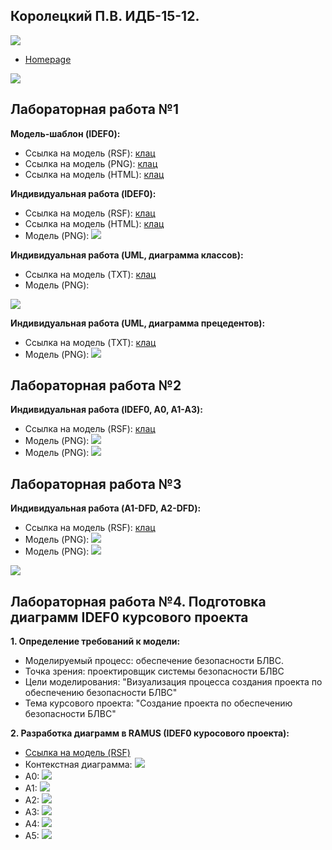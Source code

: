 ## Королецкий П.В. ИДБ-15-12.
![](https://78.media.tumblr.com/0571b840545e623ef455448f024be550/tumblr_pf24ziPkjR1rpcmy2o1_400.jpg)
* [Homepage](https://github.com/stankin/design-2018/wiki)

![](https://github.com/ndkator/ndkator.github.io/blob/master/1/MOD1.svg)
## Лабораторная работа №1

**Модель-шаблон (IDEF0):**
* Ссылка на модель (RSF): [клац](https://github.com/ndkator/ndkator.github.io/blob/master/1/Model.rsf)
* Ссылка на модель (PNG): [клац](https://github.com/ndkator/ndkator.github.io/blob/master/1/Model.png)
* Ссылка на модель (HTML): [клац](https://ndkator.github.io/1/Home1.html)

**Индивидуальная работа (IDEF0):**
* Ссылка на модель (RSF): [клац](https://github.com/ndkator/ndkator.github.io/blob/master/1/Auth.rsf)
* Ссылка на модель (HTML): [клац](https://ndkator.github.io/1/HomeAuth.html)
* Модель (PNG): ![](https://github.com/ndkator/ndkator.github.io/blob/master/1/Auth.png)

**Индивидуальная работа (UML, диаграмма классов):**
* Ссылка на модель (TXT): [клац](https://github.com/ndkator/ndkator.github.io/blob/master/1/first.txt)
* Модель (PNG): 

![](https://github.com/ndkator/ndkator.github.io/blob/master/1/first.png)

**Индивидуальная работа (UML, диаграмма прецедентов):**
* Ссылка на модель (TXT): [клац](https://github.com/ndkator/ndkator.github.io/blob/master/1/second.txt)
* Модель (PNG): ![](https://github.com/ndkator/ndkator.github.io/blob/master/1/second.png)

## Лабораторная работа №2
**Индивидуальная работа (IDEF0, A0, A1-A3):**
* Ссылка на модель (RSF): [клац](https://github.com/ndkator/ndkator.github.io/blob/master/2/my.rsf)
* Модель (PNG): ![](https://github.com/ndkator/ndkator.github.io/blob/master/2/A0.png)
* Модель (PNG): ![](https://github.com/ndkator/ndkator.github.io/blob/master/2/A1-A3.png)

## Лабораторная работа №3
**Индивидуальная работа (A1-DFD, A2-DFD):**
* Ссылка на модель (RSF): [клац](https://github.com/ndkator/ndkator.github.io/blob/master/3/LR3.rsf)
* Модель (PNG): ![](https://github.com/ndkator/ndkator.github.io/blob/master/3/03_A1_.png)
* Модель (PNG): ![](https://github.com/ndkator/ndkator.github.io/blob/master/3/04_A2.png)

![](https://github.com/ndkator/ndkator.github.io/blob/master/1/MOD2.svg)
## Лабораторная работа №4. Подготовка диаграмм IDEF0 курсового проекта
**1. Определение требований к модели:**
* Моделируемый процесс: обеспечение безопасности БЛВС.
* Точка зрения: проектировщик системы безопасности БЛВС
* Цели моделирования: "Визуализация процесса создания проекта по обеспечению безопасности БЛВС"
* Тема курсового проекта: "Создание проекта по обеспечению безопасности БЛВС"

**2. Разработка диаграмм в RAMUS (IDEF0 куросового проекта):**
* [Ссылка на модель (RSF)](https://github.com/ndkator/ndkator.github.io/blob/master/4/Course.rsf)
* Контекстная диаграмма: ![](https://github.com/ndkator/ndkator.github.io/blob/master/4/01_A0.png)
* A0: ![](https://github.com/ndkator/ndkator.github.io/blob/master/4/02_A0.png)
* A1: ![](https://github.com/ndkator/ndkator.github.io/blob/master/4/03_A1.png)
* A2: ![](https://github.com/ndkator/ndkator.github.io/blob/master/4/04_A2.png)
* A3: ![](https://github.com/ndkator/ndkator.github.io/blob/master/4/05_A3.png)
* A4: ![](https://github.com/ndkator/ndkator.github.io/blob/master/4/06_A4.png)
* A5: ![](https://github.com/ndkator/ndkator.github.io/blob/master/4/07_A5.png)
